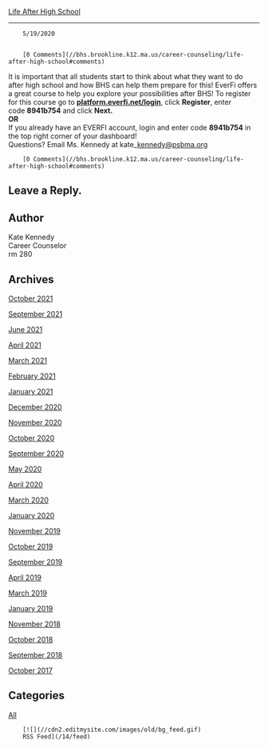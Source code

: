 [Life After High School](//bhs.brookline.k12.ma.us/career-counseling/life-after-high-school)

			
-------------------------------------------------------------------------------------------------

		5/19/2020
	

		[0 Comments](//bhs.brookline.k12.ma.us/career-counseling/life-after-high-school#comments)
	

It is important that all students start to think about what they want to do after high school and how BHS can help them prepare for this! EverFi offers a great course to help you explore your possibilities after BHS! To register for this course go to **[platform.everfi.net/login](https://protect-us.mimecast.com/s/WHsOCNk50jujDN6DcmCHdH?domain=platform.everfi.net)**, click **Register**, enter code **8941b754** and click **Next.**  
**OR**  
If you already have an EVERFI account, login and enter code **8941b754** in the top right corner of your dashboard!  
Questions? Email Ms. Kennedy at kate\_kennedy@psbma.org  
  

		[0 Comments](//bhs.brookline.k12.ma.us/career-counseling/life-after-high-school#comments)
	

  
  
  

Leave a Reply.
--------------

Author
------

Kate Kennedy  
Career Counselor  
​rm 280

Archives
--------

[October 2021](/career-counseling/archives/10-2021)
		  
[September 2021](/career-counseling/archives/09-2021)
		  
[June 2021](/career-counseling/archives/06-2021)
		  
[April 2021](/career-counseling/archives/04-2021)
		  
[March 2021](/career-counseling/archives/03-2021)
		  
[February 2021](/career-counseling/archives/02-2021)
		  
[January 2021](/career-counseling/archives/01-2021)
		  
[December 2020](/career-counseling/archives/12-2020)
		  
[November 2020](/career-counseling/archives/11-2020)
		  
[October 2020](/career-counseling/archives/10-2020)
		  
[September 2020](/career-counseling/archives/09-2020)
		  
[May 2020](/career-counseling/archives/05-2020)
		  
[April 2020](/career-counseling/archives/04-2020)
		  
[March 2020](/career-counseling/archives/03-2020)
		  
[January 2020](/career-counseling/archives/01-2020)
		  
[November 2019](/career-counseling/archives/11-2019)
		  
[October 2019](/career-counseling/archives/10-2019)
		  
[September 2019](/career-counseling/archives/09-2019)
		  
[April 2019](/career-counseling/archives/04-2019)
		  
[March 2019](/career-counseling/archives/03-2019)
		  
[January 2019](/career-counseling/archives/01-2019)
		  
[November 2018](/career-counseling/archives/11-2018)
		  
[October 2018](/career-counseling/archives/10-2018)
		  
[September 2018](/career-counseling/archives/09-2018)
		  
[October 2017](/career-counseling/archives/10-2017)
		  

Categories
----------

[All](/career-counseling/category/all)
	  

	
		[![](//cdn2.editmysite.com/images/old/bg_feed.gif)
		RSS Feed](/14/feed)
